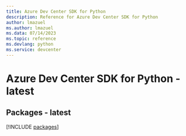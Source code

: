 ```yaml
---
title: Azure Dev Center SDK for Python
description: Reference for Azure Dev Center SDK for Python
author: lmazuel
ms.author: lmazuel
ms.data: 07/14/2023
ms.topic: reference
ms.devlang: python
ms.service: devcenter
---
```

# Azure Dev Center SDK for Python - latest
## Packages - latest
[!INCLUDE [packages](dev-center-index.md)]